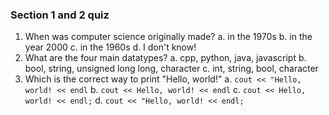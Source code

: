 ### Section 1 and 2 quiz
1. When was computer science originally made?
a.  in the 1970s
b. in the year 2000
c. in the 1960s
d. I don't know!
2.  What are the four main datatypes?
a. cpp, python, java, javascript
b. bool, string, unsigned long long, character
c. int, string, bool, character
3.  Which is the correct way to print "Hello, world!"
a. `cout << "Hello, world! << endl`
b. `cout << Hello, world! << endl`
c. `cout << Hello, world! << endl;`
d. `cout << "Hello, world! << endl;`
